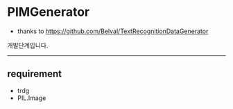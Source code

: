 # PIMGenerator

* thanks to https://github.com/Belval/TextRecognitionDataGenerator

개발단계입니다.

---

## requirement

* trdg
* PIL.Image